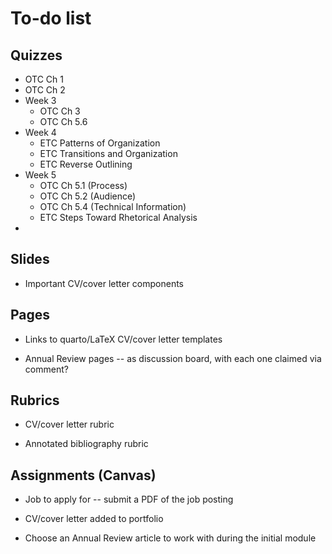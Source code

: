 # To-do list


## Quizzes

- OTC Ch 1
- OTC Ch 2
- Week 3
  - OTC Ch 3
  - OTC Ch 5.6
- Week 4
  - ETC Patterns of Organization
  - ETC Transitions and Organization
  - ETC Reverse Outlining
- Week 5
  - OTC Ch 5.1 (Process)
  - OTC Ch 5.2 (Audience)
  - OTC Ch 5.4 (Technical Information)
  - ETC Steps Toward Rhetorical Analysis
- 


## Slides

- Important CV/cover letter components


## Pages

- Links to quarto/LaTeX CV/cover letter templates

- Annual Review pages -- as discussion board, with each one claimed via comment?



## Rubrics

- CV/cover letter rubric

- Annotated bibliography rubric

## Assignments (Canvas)

+ Job to apply for -- submit a PDF of the job posting

- CV/cover letter added to portfolio

- Choose an Annual Review article to work with during the initial module


